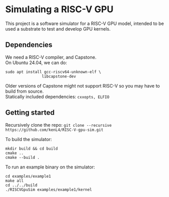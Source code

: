 # Simulating a RISC-V GPU
This project is a software simulator for a RISC-V GPU model, intended to be used a substrate to test and develop GPU kernels.

## Dependencies
We need a RISC-V compiler, and Capstone.<br>
On Ubuntu 24.04, we can do:
```
sudo apt install gcc-riscv64-unknown-elf \
                libcapstone-dev
```
Older versions of Capstone might not support RISC-V so you may have to build from source.<br>
Statically included dependencies: ```cxxopts, ELFIO```

## Getting started
Recursively clone the repo:
```git clone --recursive https://github.com/kenL4/RISC-V-gpu-sim.git```

To build the simulator:
```
mkdir build && cd build
cmake ..
cmake --build .
```

To run an example binary on the simulator:
```
cd examples/example1
make all
cd ../../build
./RISCVGpuSim examples/example1/kernel
```